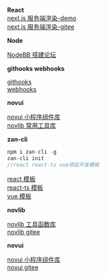 **React**  
[next.js 服务端渲染-demo](https://next.zantop.cn/)  
[next.js 服务端渲染-gitee](https://gitee.com/ycwdss/react-ssr-next)

**Node**

[NodeBB 搭建论坛](http://nodebb.zantop.cn/)

**githooks webhooks**

[githooks](http://githooks.zantop.cn/)  
[webhooks](http://webhooks.zantop.cn/)

**novui**

[novui 小程序组件库](https://novui.zantop.cn/)  
[novlib 常用工具库](https://novlib.zantop.cn/)

**zan-cli**

```js
npm i zan-cli -g
zan-cli init
//react react-ts vue项目开发模板
```

[react 模板](https://gitee.com/ycwdss/webpack-react)  
[react-ts 模板](https://gitee.com/ycwdss/webpack-react-ts)  
[vue 模板](https://gitee.com/ycwdss/webpack-react)

**novlib**

[novlib 工具函数库](https://novlib.zantop.cn)  
[novlib gitee](https://gitee.com/ycwdss/novlib)

**novui**

[novui 小程序组件库](https://novui.zantop.cn)  
[novui gitee](https://gitee.com/ycwdss/novui)
